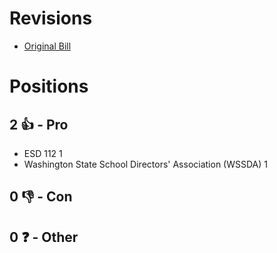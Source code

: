 # Revisions
* [Original Bill](1/)

# Positions
## 2 👍 - Pro
* ESD 112  1
* Washington State School Directors' Association (WSSDA) 1

## 0 👎 - Con

## 0 ❓ - Other
